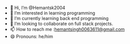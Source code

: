 - 👋 Hi, I’m @Hemantsk2004
- 👀 I’m interested in learning programming
- 🌱 I’m currently learning back end programming
- 💞️ I’m looking to collaborate on full stack projects.
- 📫 How to reach me :hemantsingh0063611@gmail.com
- 😄 Pronouns: he/him
  

<!---
Hemantsk2004/Hemantsk2004 is a ✨ special ✨ repository because its `README.md` (this file) appears on your GitHub profile.
You can click the Preview link to take a look at your changes.
--->
